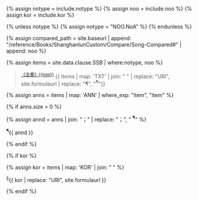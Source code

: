 <div id="Song{{noo}}" class="shanghanlun text song" markdown="1">

<!--원문인용 시작.  상위에서 notype, noo, kor 지정 필요-->
{% assign notype = include.notype %}
{% assign noo = include.noo %}
{% assign kor = include.kor %}

{% unless notype %}
	{% assign notype = "NOO.NoA" %}
{% endunless %}

{% assign compared_path = site.baseurl | append: "/reference/Books/ShanghanlunCustom/Compare/Song-Compared#" | append: noo %}

{% assign items = site.data.clause.SSB | where:notype, noo %}

> <sup><a href="{{compared_path}}" target="{{site.data.theme.a.target}}">《全書》{{noo}}</a></sup>	{{ items | map: 'TXT' | join: " " | replace: "URI", site.formulaurl | replace: "¶", "<sup>¶</sup>"}}

{% assign anns = items | map: 'ANN' | where_exp: "item", "item"  %}

{% if anns.size > 0  %}

{% assign annd = anns | join: "；" | replace: "；", "  <sup>¶</sup>" %}

<p class="ann" markdown="1">
	<sup>¶</sup>{{ annd }}
</p>

{% endif %}

{% if kor  %}

{% assign kor = items | map: 'KOR' | join: " "  %}

<p class="kor" markdown="1">
	<sup>§</sup>{{ kor | replace: "URI", site.formulaurl }}
</p>

{% endif %}

</div>
<!--원문인용 끝-->

